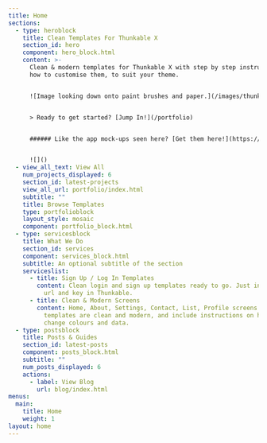 ```yaml
---
title: Home
sections:
  - type: heroblock
    title: Clean Templates For Thunkable X
    section_id: hero
    component: hero_block.html
    content: >-
      Clean & modern templates for Thunkable X with step by step instructions on
      how to customise them, to suit your theme. 


      ![Image looking down onto paint brushes and paper.](/images/thunkable-x-templates-header.jpg)


      > Ready to get started? [Jump In!](/portfolio)


      ###### Like the app mock-ups seen here? [Get them here!](https://app-mockup.com/)


      ![]()
  - view_all_text: View All
    num_projects_displayed: 6
    section_id: latest-projects
    view_all_url: portfolio/index.html
    subtitle: ""
    title: Browse Templates
    type: portfolioblock
    layout_style: mosaic
    component: portfolio_block.html
  - type: servicesblock
    title: What We Do
    section_id: services
    component: services_block.html
    subtitle: An optional subtitle of the section
    serviceslist:
      - title: Sign Up / Log In Templates
        content: Clean login and sign up templates ready to go. Just input your Firebase
          url and key in Thunkable.
      - title: Clean & Modern Screens
        content: Home, About, Settings, Contact, List, Profile screens. And more! All
          templates are clean and modern, and include instructions on how to
          change colours and data.
  - type: postsblock
    title: Posts & Guides
    section_id: latest-posts
    component: posts_block.html
    subtitle: ""
    num_posts_displayed: 6
    actions:
      - label: View Blog
        url: blog/index.html
menus:
  main:
    title: Home
    weight: 1
layout: home
---
```

